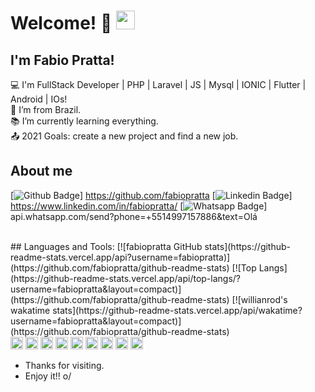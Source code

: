 # Welcome!  👋 <img src=https://github.com/TheDudeThatCode/TheDudeThatCode/blob/master/Assets/Earth.gif width="30">
 
## I'm Fabio Pratta!
 
:computer: I'm FullStack Developer | PHP | Laravel | JS | Mysql | IONIC | Flutter | Android | IOs! <br/>
:house_with_garden: I’m from Brazil.<br/>
:books: I’m currently learning everything.<br/>
:outbox_tray: 2021 Goals: create a new project and find a new job.<br/>
 
## About me
[![Github Badge](https://img.shields.io/badge/-Github-000?style=flat-square&logo=Github&logoColor=white&link=https://github.com/fabiopratta)] https://github.com/fabiopratta
[![Linkedin Badge](https://img.shields.io/badge/-LinkedIn-blue?style=flat-square&logo=Linkedin&logoColor=white&link=https://www.linkedin.com/in/fabiopratta/)] https://www.linkedin.com/in/fabiopratta/
[![Whatsapp Badge](https://img.shields.io/badge/WhatsApp-25D366?style=for-the-badge&logo=whatsapp&logoColor=white&link=api.whatsapp.com/send?phone=+5514997157886&text=)] api.whatsapp.com/send?phone=+5514997157886&text=Olá

<br/>
## Languages and Tools:
[![fabiopratta GitHub stats](https://github-readme-stats.vercel.app/api?username=fabiopratta)](https://github.com/fabiopratta/github-readme-stats)
[![Top Langs](https://github-readme-stats.vercel.app/api/top-langs/?username=fabiopratta&layout=compact)](https://github.com/fabiopratta/github-readme-stats)
[![willianrod's wakatime stats](https://github-readme-stats.vercel.app/api/wakatime?username=fabiopratta&layout=compact)](https://github.com/fabiopratta/github-readme-stats)

<br/>
<code><img height="20" src="https://img.shields.io/badge/Java-ED8B00?style=for-the-badge&logo=java&logoColor=white"></code>
<code><img height="20" src="https://img.shields.io/badge/Spring-6DB33F?style=for-the-badge&logo=spring&logoColor=white"></code>
<code><img height="20" src="https://img.shields.io/badge/MySQL-00000F?style=for-the-badge&logo=mysql&logoColor=white"></code>
<code><img height="20" src="https://img.shields.io/badge/Postman-FF6C37?style=for-the-badge&logo=Postman&logoColor=white"></code>
<code><img height="20" src="https://img.shields.io/badge/Git-F05032?style=for-the-badge&logo=git&logoColor=white"></code>
<code><img height="20" src="https://img.shields.io/badge/JavaScript-323330?style=for-the-badge&logo=javascript&logoColor=F7DF1E"></code>
<code><img height="20" src="https://img.shields.io/badge/HTML-239120?style=for-the-badge&logo=html5&logoColor=white"></code>
<code><img height="20" src="https://img.shields.io/badge/CSS-239120?&style=for-the-badge&logo=css3&logoColor=white"></code>
<code><img height="20" src="https://img.shields.io/badge/TypeScript-007ACC?style=for-the-badge&logo=typescript&logoColor=white"></code>

- Thanks for visiting.
- Enjoy it!! o/
<!--
**fabiopratta/fabiopratta** is a ✨ _special_ ✨ repository because its `README.md` (this file) appears on your GitHub profile.

Here are some ideas to get you started:

- 🔭 I’m currently working on ...
- 🌱 I’m currently learning ...
- 👯 I’m looking to collaborate on ...
- 🤔 I’m looking for help with ...
- 💬 Ask me about ...
- 📫 How to reach me: ...
- 😄 Pronouns: ...
- ⚡ Fun fact: ...
-->
